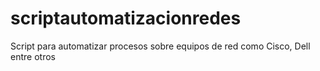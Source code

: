 # scriptautomatizacionredes
Script para automatizar procesos sobre equipos de red como Cisco, Dell entre otros
